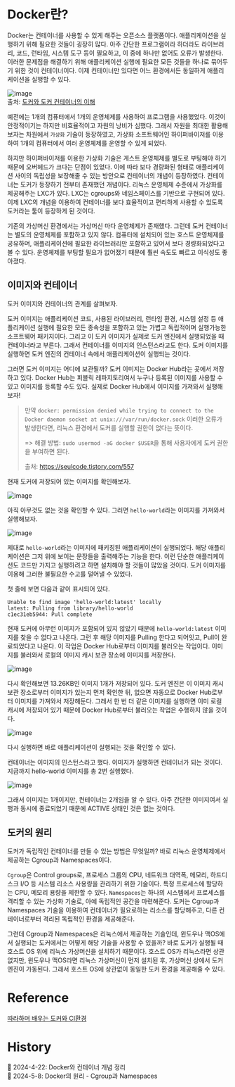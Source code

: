 # Docker란?

Docker는 컨테이너를 사용할 수 있게 해주는 오픈소스 플랫폼이다. 애플리케이션을 실행하기 위해 필요한 것들이 굉장히 많다. 아주 간단한 프로그램이라 하더라도 라이브러리, 코드, 런타임, 시스템 도구 등이 필요하고, 이 중에 하나만 없어도 오류가 발생한다. 이러한 문제점을 해결하기 위해 애플리케이션 실행에 필요한 모든 것들을 하나로 묶어두기 위한 것이 컨테이너이다. 이제 컨테이너만 있다면 어느 환경에서든 동일하게 애플리케이션을 실행할 수 있다.

![image](https://github.com/Ohjiwoo-lab/TIL/assets/74577768/a1e0645e-3ed7-428c-b2ba-cbe2f80523da)   
출처: [도커와 도커 컨테이너의 이해 ](https://www.itworld.co.kr/news/110748)

예전에는 1개의 컴퓨터에서 1개의 운영체제를 사용하여 프로그램을 사용했었다. 이것이 안정적이기는 하지만 비효율적이고 자원의 낭비가 심했다. 그래서 자원을 최대한 활용해보자는 차원에서 `가상화` 기술이 등장하였고, 가상화 소프트웨어인 하이퍼바이저를 이용하여 1개의 컴퓨터에서 여러 운영체제를 운영할 수 있게 되었다.

하지만 하이퍼바이저를 이용한 가상화 기술은 게스트 운영체제를 별도로 부팅해야 하기 때문에 오버헤드가 크다는 단점이 있었다. 이에 따라 보다 경량화된 형태로 애플리케이션 사이의 독립성을 보장해줄 수 있는 방안으로 컨테이너의 개념이 등장하였다. 컨테이너는 도커가 등장하기 전부터 존재했던 개념이다. 리눅스 운영체제 수준에서 가상화를 제공해주는 LXC가 있다. LXC는 cgroups와 네임스페이스를 기반으로 구현되어 있다. 이제 LXC의 개념을 이용하여 컨테이너를 보다 효율적이고 편리하게 사용할 수 있도록 도커라는 툴이 등장하게 된 것이다.

기존의 가상머신 환경에서는 가상머신 마다 운영체제가 존재했다. 그런데 도커 컨테이너는 별도의 운영체제를 포함하고 있지 않다. 컴퓨터에 설치되어 있는 호스트 운영체제를 공유하며, 애플리케이션에 필요한 라이브러리만 포함하고 있어서 보다 경량화되었다고 볼 수 있다. 운영체제를 부팅할 필요가 없어졌기 때문에 훨씬 속도도 빠르고 이식성도 좋아졌다.

## 이미지와 컨테이너

도커 이미지와 컨테이너의 관계를 살펴보자.

도커 이미지는 애플리케이션 코드, 사용된 라이브러리, 런타임 환경, 시스템 설정 등 애플리케이션 실행에 필요한 모든 종속성을 포함하고 있는 가볍고 독립적이며 실행가능한 소프트웨어 패키지이다. 그리고 이 도커 이미지가 실제로 도커 엔진에서 실행되었을 때 컨테이너라고 부른다. 그래서 컨테이너를 이미지의 인스턴스라고도 한다. 도커 이미지를 실행하면 도커 엔진의 컨테이너 속에서 애플리케이션이 실행되는 것이다.

그러면 도커 이미지는 어디에 보관될까? 도커 이미지는 Docker Hub라는 곳에서 저장하고 있다. Docker Hub는 퍼블릭 레파지토리여서 누구나 등록된 이미지를 사용할 수 있고 이미지를 등록할 수도 있다. 실제로 Docker Hub에서 이미지를 가져와서 실행해보자!

> 만약 `docker: permission denied while trying to connect to the Docker daemon socket at unix:///var/run/docker.sock` 이러한 오류가 발생한다면, 리눅스 환경에서 도커를 실행할 권한이 없다는 뜻이다.   
> 
> => 해결 방법: `sudo usermod -aG docker $USER`을 통해 사용자에게 도커 권한을 부여하면 된다.
> 
> 출처: https://seulcode.tistory.com/557

현재 도커에 저장되어 있는 이미지를 확인해보자.

![image](https://github.com/Ohjiwoo-lab/TIL/assets/74577768/f7434bba-935d-4972-8789-ce2effc6f7d3)

아직 아무것도 없는 것을 확인할 수 있다. 그러면 `hello-world`라는 이미지를 가져와서 실행해보자.

![image](https://github.com/Ohjiwoo-lab/TIL/assets/74577768/a33f2ceb-d65b-4ab5-a051-569d91c54e32)

제대로 `hello-world`라는 이미지에 패키징된 애플리케이션이 실행되었다. 해당 애플리케이션은 그저 위에 보이는 문장들을 출력해주는 기능을 한다. 이런 단순한 애플리케이션도 코드만 가지고 실행하려고 하면 설치해야 할 것들이 많았을 것이다. 도커 이미지를 이용해 그러한 불필요한 수고를 덜어낼 수 있었다.

첫 줄에 보면 다음과 같이 표시되어 있다.

```
Unable to find image 'hello-world:latest' locally
latest: Pulling from library/hello-world
c1ec31eb5944: Pull complete
```

현재 도커에 아무런 이미지가 포함되어 있지 않았기 때문에 `hello-world:latest` 이미지를 찾을 수 없다고 나온다. 그런 후 해당 이미지를 Pulling 한다고 되어잇고, Pull이 완료되었다고 나온다. 이 작업은 Docker Hub로부터 이미지를 불러오는 작업이다. 이미지를 불러와서 로컬의 이미지 캐시 보관 장소에 이미지를 저장한다.

![image](https://github.com/Ohjiwoo-lab/TIL/assets/74577768/32b5c686-db8e-4a7e-94d0-dbcc6543cbb3)

다시 확인해보면 13.26KB인 이미지 1개가 저장되어 있다. 도커 엔진은 이 이미지 캐시 보관 장소로부터 이미지가 있는지 먼저 확인한 뒤, 없으면 자동으로 Docker Hub로부터 이미지를 가져와서 저장해둔다. 그래서 한 번 더 같은 이미지를 실행하면 이미 로컬 캐시에 저장되어 있기 때문에 Docker Hub로부터 불러오는 작업은 수행하지 않을 것이다.

![image](https://github.com/Ohjiwoo-lab/TIL/assets/74577768/77bf4272-bdab-4f17-abb0-7a04786f78a3)

다시 실행하면 바로 애플리케이션이 실행되는 것을 확인할 수 있다.

컨테이너는 이미지의 인스턴스라고 했다. 이미지가 실행하면 컨테이너가 되는 것이다. 지금까지 hello-world 이미지를 총 2번 실행했다.

![image](https://github.com/Ohjiwoo-lab/TIL/assets/74577768/24c8288d-0219-44cd-b42d-bb7dc1408a97)

그래서 이미지는 1개이지만, 컨테이너는 2개임을 알 수 있다. 아주 간단한 이미지여서 실행과 동시에 종료되었기 때문에 ACTIVE 상태인 것은 없는 것이다.

## 도커의 원리

도커가 독립적인 컨테이너를 만들 수 있는 방법은 무엇일까? 바로 리눅스 운영체제에서 제공하는 Cgroup과 Namespaces이다.

`Cgroup`은 Control groups로, 프로세스 그룹의 CPU, 네트워크 대역폭, 메모리, 하드디스크 I/O 등 시스템 리소스 사용량을 관리하기 위한 기술이다. 특정 프로세스에 할당하는 CPU, 메모리 용량을 제한할 수 있다. `Namespaces`는 하나의 시스템에서 프로세스를 격리할 수 있는 가상화 기술로, 아예 독립적인 공간을 마련해준다. 도커는 Cgroup과 Namespaces 기술을 이용하여 컨테이너가 필요로하는 리소스를 할당해주고, 다른 컨테이너로부터 격리된 독립적인 환경을 제공해준다. 

그런데 Cgroup과 Namespaces은 리눅스에서 제공하는 기술인데, 윈도우나 맥OS에서 실행되는 도커에서는 어떻게 해당 기술을 사용할 수 있을까? 바로 도커가 실행될 때 호스트 OS 위에 리눅스 가상머신을 설치하기 때문이다. 호스트 OS가 리눅스라면 상관없지만, 윈도우나 맥OS라면 리눅스 가상머신이 먼저 설치된 후, 가상머신 상에서 도커 엔진이 가동된다. 그래서 호스트 OS에 상관없이 동일한 도커 환경을 제공해줄 수 있다.

# Reference

[따라하며 배우는 도커와 CI환경](https://www.inflearn.com/course/%EB%94%B0%EB%9D%BC%ED%95%98%EB%A9%B0-%EB%B0%B0%EC%9A%B0%EB%8A%94-%EB%8F%84%EC%BB%A4-ci/dashboard)

# History

📌 2024-4-22: Docker와 컨테이너 개념 정리   
📌 2024-5-8: Docker의 원리 - Cgroup과 Namespaces   